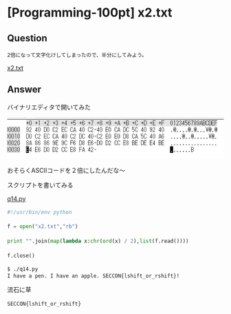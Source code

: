 # [Programming-100pt] x2.txt

## Question

```plane
2倍になって文字化けしてしまったので、半分にしてみよう。
```

[x2.txt](x2.txt)

## Answer

バイナリエディタで開いてみた

![image](img.png)

おそらくASCIIコードを２倍にしたんだな～

スクリプトを書いてみる

[q14.py](q14.py)

```python
#!/usr/bin/env python

f = open("x2.txt","rb")

print "".join(map(lambda x:chr(ord(x) / 2),list(f.read())))

f.close()
```

```plane
$ ./q14.py
I have a pen. I have an apple. SECCON{lshift_or_rshift}!
```

流石に草

`SECCON{lshift_or_rshift}`
